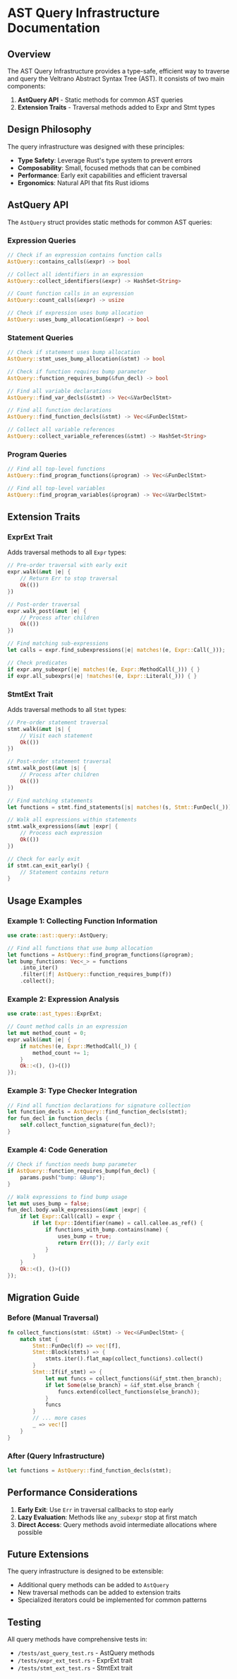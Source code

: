# AST Query Infrastructure Documentation

## Overview

The AST Query Infrastructure provides a type-safe, efficient way to traverse and query the Veltrano Abstract Syntax Tree (AST). It consists of two main components:

1. **AstQuery API** - Static methods for common AST queries
2. **Extension Traits** - Traversal methods added to Expr and Stmt types

## Design Philosophy

The query infrastructure was designed with these principles:

- **Type Safety**: Leverage Rust's type system to prevent errors
- **Composability**: Small, focused methods that can be combined
- **Performance**: Early exit capabilities and efficient traversal
- **Ergonomics**: Natural API that fits Rust idioms

## AstQuery API

The `AstQuery` struct provides static methods for common AST queries:

### Expression Queries

```rust
// Check if an expression contains function calls
AstQuery::contains_calls(&expr) -> bool

// Collect all identifiers in an expression
AstQuery::collect_identifiers(&expr) -> HashSet<String>

// Count function calls in an expression
AstQuery::count_calls(&expr) -> usize

// Check if expression uses bump allocation
AstQuery::uses_bump_allocation(&expr) -> bool
```

### Statement Queries

```rust
// Check if statement uses bump allocation
AstQuery::stmt_uses_bump_allocation(&stmt) -> bool

// Check if function requires bump parameter
AstQuery::function_requires_bump(&fun_decl) -> bool

// Find all variable declarations
AstQuery::find_var_decls(&stmt) -> Vec<&VarDeclStmt>

// Find all function declarations
AstQuery::find_function_decls(&stmt) -> Vec<&FunDeclStmt>

// Collect all variable references
AstQuery::collect_variable_references(&stmt) -> HashSet<String>
```

### Program Queries

```rust
// Find all top-level functions
AstQuery::find_program_functions(&program) -> Vec<&FunDeclStmt>

// Find all top-level variables
AstQuery::find_program_variables(&program) -> Vec<&VarDeclStmt>
```

## Extension Traits

### ExprExt Trait

Adds traversal methods to all `Expr` types:

```rust
// Pre-order traversal with early exit
expr.walk(&mut |e| {
    // Return Err to stop traversal
    Ok(())
})

// Post-order traversal
expr.walk_post(&mut |e| {
    // Process after children
    Ok(())
})

// Find matching sub-expressions
let calls = expr.find_subexpressions(|e| matches!(e, Expr::Call(_)));

// Check predicates
if expr.any_subexpr(|e| matches!(e, Expr::MethodCall(_))) { }
if expr.all_subexprs(|e| !matches!(e, Expr::Literal(_))) { }
```

### StmtExt Trait

Adds traversal methods to all `Stmt` types:

```rust
// Pre-order statement traversal
stmt.walk(&mut |s| {
    // Visit each statement
    Ok(())
})

// Post-order statement traversal
stmt.walk_post(&mut |s| {
    // Process after children
    Ok(())
})

// Find matching statements
let functions = stmt.find_statements(|s| matches!(s, Stmt::FunDecl(_)));

// Walk all expressions within statements
stmt.walk_expressions(&mut |expr| {
    // Process each expression
    Ok(())
})

// Check for early exit
if stmt.can_exit_early() {
    // Statement contains return
}
```

## Usage Examples

### Example 1: Collecting Function Information

```rust
use crate::ast::query::AstQuery;

// Find all functions that use bump allocation
let functions = AstQuery::find_program_functions(&program);
let bump_functions: Vec<_> = functions
    .into_iter()
    .filter(|f| AstQuery::function_requires_bump(f))
    .collect();
```

### Example 2: Expression Analysis

```rust
use crate::ast_types::ExprExt;

// Count method calls in an expression
let mut method_count = 0;
expr.walk(&mut |e| {
    if matches!(e, Expr::MethodCall(_)) {
        method_count += 1;
    }
    Ok::<(), ()>(())
});
```

### Example 3: Type Checker Integration

```rust
// Find all function declarations for signature collection
let function_decls = AstQuery::find_function_decls(stmt);
for fun_decl in function_decls {
    self.collect_function_signature(fun_decl)?;
}
```

### Example 4: Code Generation

```rust
// Check if function needs bump parameter
if AstQuery::function_requires_bump(fun_decl) {
    params.push("bump: &Bump");
}

// Walk expressions to find bump usage
let mut uses_bump = false;
fun_decl.body.walk_expressions(&mut |expr| {
    if let Expr::Call(call) = expr {
        if let Expr::Identifier(name) = call.callee.as_ref() {
            if functions_with_bump.contains(name) {
                uses_bump = true;
                return Err(()); // Early exit
            }
        }
    }
    Ok::<(), ()>(())
});
```

## Migration Guide

### Before (Manual Traversal)

```rust
fn collect_functions(stmt: &Stmt) -> Vec<&FunDeclStmt> {
    match stmt {
        Stmt::FunDecl(f) => vec![f],
        Stmt::Block(stmts) => {
            stmts.iter().flat_map(collect_functions).collect()
        }
        Stmt::If(if_stmt) => {
            let mut funcs = collect_functions(&if_stmt.then_branch);
            if let Some(else_branch) = &if_stmt.else_branch {
                funcs.extend(collect_functions(else_branch));
            }
            funcs
        }
        // ... more cases
        _ => vec![]
    }
}
```

### After (Query Infrastructure)

```rust
let functions = AstQuery::find_function_decls(stmt);
```

## Performance Considerations

1. **Early Exit**: Use `Err` in traversal callbacks to stop early
2. **Lazy Evaluation**: Methods like `any_subexpr` stop at first match
3. **Direct Access**: Query methods avoid intermediate allocations where possible

## Future Extensions

The query infrastructure is designed to be extensible:

- Additional query methods can be added to `AstQuery`
- New traversal methods can be added to extension traits
- Specialized iterators could be implemented for common patterns

## Testing

All query methods have comprehensive tests in:
- `/tests/ast_query_test.rs` - AstQuery methods
- `/tests/expr_ext_test.rs` - ExprExt trait
- `/tests/stmt_ext_test.rs` - StmtExt trait
